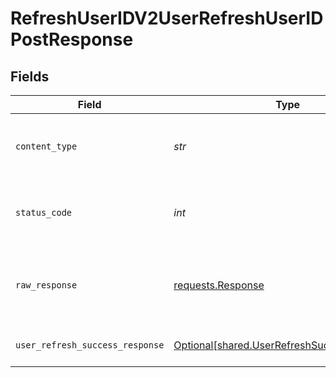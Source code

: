 # RefreshUserIDV2UserRefreshUserIDPostResponse


## Fields

| Field                                                                                                                                                                                                                             | Type                                                                                                                                                                                                                              | Required                                                                                                                                                                                                                          | Description                                                                                                                                                                                                                       | Example                                                                                                                                                                                                                           |
| --------------------------------------------------------------------------------------------------------------------------------------------------------------------------------------------------------------------------------- | --------------------------------------------------------------------------------------------------------------------------------------------------------------------------------------------------------------------------------- | --------------------------------------------------------------------------------------------------------------------------------------------------------------------------------------------------------------------------------- | --------------------------------------------------------------------------------------------------------------------------------------------------------------------------------------------------------------------------------- | --------------------------------------------------------------------------------------------------------------------------------------------------------------------------------------------------------------------------------- |
| `content_type`                                                                                                                                                                                                                    | *str*                                                                                                                                                                                                                             | :heavy_check_mark:                                                                                                                                                                                                                | HTTP response content type for this operation                                                                                                                                                                                     |                                                                                                                                                                                                                                   |
| `status_code`                                                                                                                                                                                                                     | *int*                                                                                                                                                                                                                             | :heavy_check_mark:                                                                                                                                                                                                                | HTTP response status code for this operation                                                                                                                                                                                      |                                                                                                                                                                                                                                   |
| `raw_response`                                                                                                                                                                                                                    | [requests.Response](https://requests.readthedocs.io/en/latest/api/#requests.Response)                                                                                                                                             | :heavy_check_mark:                                                                                                                                                                                                                | Raw HTTP response; suitable for custom response parsing                                                                                                                                                                           |                                                                                                                                                                                                                                   |
| `user_refresh_success_response`                                                                                                                                                                                                   | [Optional[shared.UserRefreshSuccessResponse]](../../models/shared/userrefreshsuccessresponse.md)                                                                                                                                  | :heavy_minus_sign:                                                                                                                                                                                                                | Successful Response                                                                                                                                                                                                               | {"success":true,"user_id":"e479f96c-a44c-4843-99a2-20e98070f99f","refreshed_sources":["Withings/workouts","Withings/sleep","Withings/body","Withings/vitals/blood_pressure","Withings/activity"],"failed_sources":["Oura/sleep"]} |